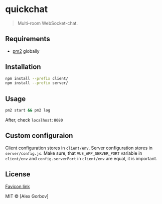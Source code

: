 # quickchat

> Multi-room WebSocket-chat.

## Requirements
- [pm2](https://github.com/Unitech/pm2) globally

## Installation

```sh
npm install --prefix client/
npm install --prefix server/
```

## Usage

```sh
pm2 start && pm2 log 
```
After, check `localhost:8080`

## Custom configuraion
Client configuration stores in `client/env`. Server configuration stores in `server/config.js`. Make sure, that `VUE_APP_SERVER_PORT` variable in `client/env` and `config.serverPort` in `client/env` are equal, it is important.

## License
[Favicon link](https://www.iconfinder.com/icons/1063093/chat_media_network_on_social_icon)

MIT © [Alex Gorbov]
